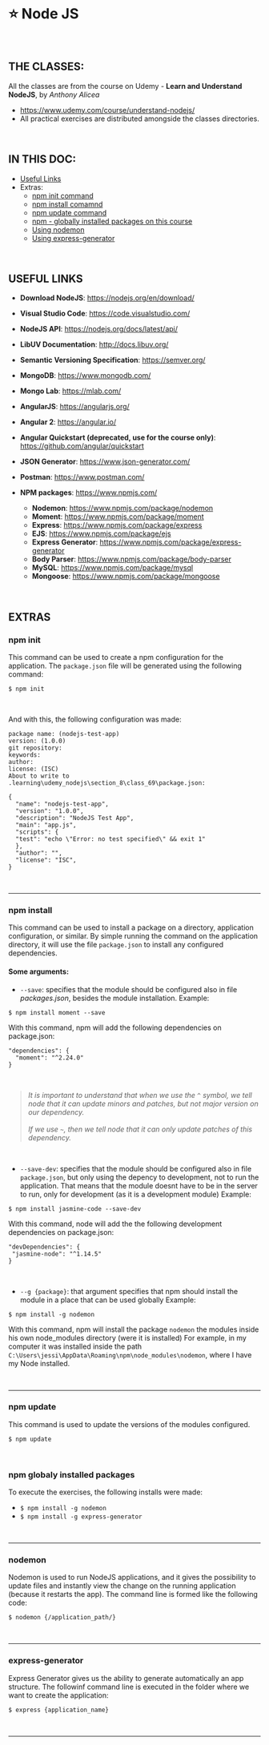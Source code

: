 # :star: Node JS

<br/>

## THE CLASSES:
All the classes are from the course on Udemy - **Learn and Understand NodeJS**, by *Anthony Alicea*
* https://www.udemy.com/course/understand-nodejs/
* All practical exercises are distributed amongside the classes directories.

<br/>

## IN THIS DOC:
* [Useful Links](#useful-links)
* Extras:
  * [npm init command](#npm-init)
  * [npm install comamnd](#npm-install)
  * [npm update command](#npm-update)
  * [npm - globally installed packages on this course](#npm-globaly-installed-packages)
  * [Using nodemon](#nodemon)
  * [Using express-generator](#express-generator)

<br/>

## **USEFUL LINKS**
* **Download NodeJS**: https://nodejs.org/en/download/
* **Visual Studio Code**: https://code.visualstudio.com/
* **NodeJS API**: https://nodejs.org/docs/latest/api/
* **LibUV Documentation**: http://docs.libuv.org/
* **Semantic Versioning Specification**: https://semver.org/
* **MongoDB**: https://www.mongodb.com/
* **Mongo Lab**: https://mlab.com/
* **AngularJS**: https://angularjs.org/
* **Angular 2**: https://angular.io/
* **Angular Quickstart (deprecated, use for the course only)**: https://github.com/angular/quickstart
* **JSON Generator**: https://www.json-generator.com/
* **Postman**: https://www.postman.com/

* **NPM packages**: https://www.npmjs.com/
  * **Nodemon**: https://www.npmjs.com/package/nodemon
  * **Moment**: https://www.npmjs.com/package/moment
  * **Express**: https://www.npmjs.com/package/express
  * **EJS**: https://www.npmjs.com/package/ejs
  * **Express Generator**: https://www.npmjs.com/package/express-generator
  * **Body Parser**: https://www.npmjs.com/package/body-parser
  * **MySQL**: https://www.npmjs.com/package/mysql
  * **Mongoose**: https://www.npmjs.com/package/mongoose
  

<br/>

## EXTRAS

### **npm init**
This command can be used to create a npm configuration for the application. 
The `package.json` file will be generated using the following command:
```
$ npm init
```
<br/>

And with this, the following configuration was made:
```
package name: (nodejs-test-app)
version: (1.0.0)
git repository:
keywords:
author:
license: (ISC)
About to write to .learning\udemy_nodejs\section_8\class_69\package.json:

{
  "name": "nodejs-test-app",
  "version": "1.0.0",
  "description": "NodeJS Test App",
  "main": "app.js",
  "scripts": {
  "test": "echo \"Error: no test specified\" && exit 1"
  },
  "author": "",
  "license": "ISC",
}
```

<br/>

-----

### npm install
This command can be used to install a package on a directory, application configuration, or similar. 
By simple running the command on the application directory, it will use the file `package.json` to install any configured dependencies.
<br/>
#### Some arguments:
* `--save`: specifies that the module should be configured also in file _packages.json_, besides the module installation.
 Example:
```
$ npm install moment --save
```
With this command, npm will add the following dependencies on package.json:
```
"dependencies": {
  "moment": "^2.24.0"
}
```
<br/>

> _It is important to understand that when we use the `^` symbol, we tell node that it can update minors and patches, but not major version on our dependency._<br/><br/>
> _If we use `~`, then we tell node that it can only update patches of this dependency._

<br/>
 
* `--save-dev`: specifies that the module should be configured also in file `package.json`, but only using the depency to development, not to run the application. That means that the module doesnt have to be in the server to run, only for development (as it is a development module)
 Example:
 ```
 $ npm install jasmine-code --save-dev
 ``` 
 With this command, node will add the the following development dependencies on package.json:
 ```
"devDependencies": {
  "jasmine-node": "^1.14.5"
}
 ```
 <br/>
 
 * `--g {package}`: that argument specifies that npm should install the module in a place that can be used globally
 Example:
 ```
 $ npm install -g nodemon
 ``` 
 With this command, npm will install the package `nodemon` the modules inside his own node_modules directory (were it is installed)
 For example, in my computer it was installed inside the path `C:\Users\jessi\AppData\Roaming\npm\node_modules\nodemon`, where I have my Node installed.
 
<br/>
 
-----
 
### **npm update**
This command is used to update the versions of the modules configured.
```
$ npm update
```

<br/>

### **npm globaly installed packages**
To execute the exercises, the following installs were made:
* `$ npm install -g nodemon`
* `$ npm install -g express-generator`

<br/>

-----

### **nodemon**
Nodemon is used to run NodeJS applications, and it gives the possibility to update files and instantly view the change on the running application (because it restarts the app).
The command line is formed like the following code:
```
$ nodemon {/application_path/} 
```

<br/>

-----

### **express-generator**
Express Generator gives us the ability to generate automatically an app structure.
The followinf command line is executed in the folder where we want to create the application:
```
$ express {application_name} 
```

<br/>

--------------------------------------------------
